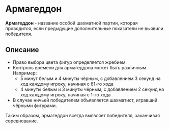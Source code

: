 # Армагеддон

**Армагеддон** - название особой шахматной партии, которая проводится, если предыдущие дополнительные показатели не выявили победителя.

## Описание

- Право выбора цвета фигур определяется жребием.
- Контроль времени для армагеддона может быть различным. Например:
  - 5 минут белым и 4 минуты чёрным, с добавлением 3 секунд на ход каждому игроку, начиная с 61-го хода
  - 4 минуты белым и 3 минуты чёрным, с добавлением 2 секунд на ход каждому игроку, начиная с 1-го хода
- В случае ничьей победителем объявляется шахматист, игравший чёрными фигурами.

Таким образом, армагеддон всегда выявляет победителя, заканчивая соревнование.
